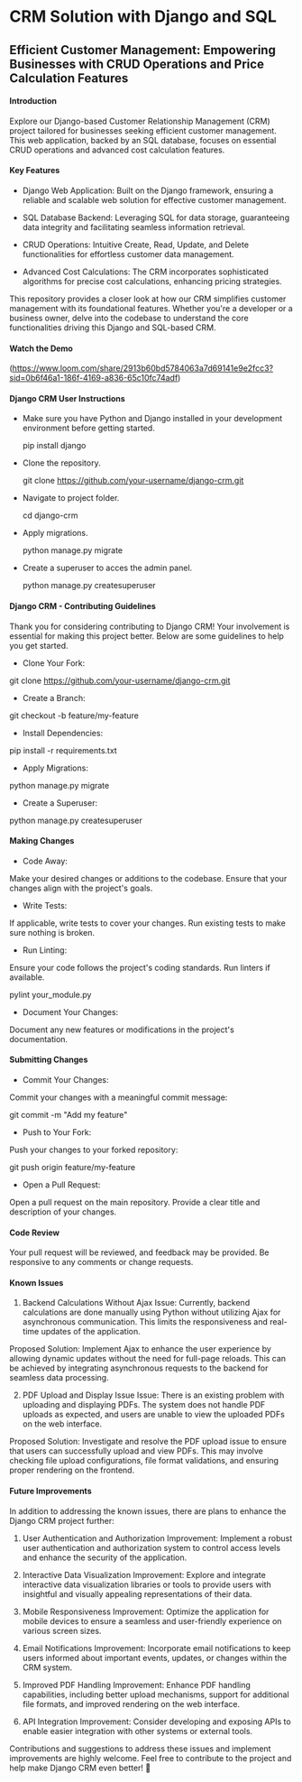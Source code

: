 # CRM Solution with Django and SQL

## Efficient Customer Management: Empowering Businesses with CRUD Operations and Price Calculation Features


#### Introduction
Explore our Django-based Customer Relationship Management (CRM) project tailored for businesses seeking efficient customer management. This web application, backed by an SQL database, focuses on essential CRUD operations and advanced cost calculation features.

#### Key Features

- Django Web Application: Built on the Django framework, ensuring a reliable and scalable web solution for effective customer management.

- SQL Database Backend: Leveraging SQL for data storage, guaranteeing data integrity and facilitating seamless information retrieval.

- CRUD Operations: Intuitive Create, Read, Update, and Delete functionalities for effortless customer data management.

- Advanced Cost Calculations: The CRM incorporates sophisticated algorithms for precise cost calculations, enhancing pricing strategies.

This repository provides a closer look at how our CRM simplifies customer management with its foundational features. Whether you're a developer or a business owner, delve into the codebase to understand the core functionalities driving this Django and SQL-based CRM.


#### Watch the Demo

(https://www.loom.com/share/2913b60bd5784063a7d69141e9e2fcc3?sid=0b6f46a1-186f-4169-a836-65c10fc74adf)


#### Django CRM User Instructions

- Make sure you have Python and Django installed in your development environment before getting started.
  
  pip install django
- Clone the repository.

  git clone https://github.com/your-username/django-crm.git
- Navigate to project folder.

  cd django-crm
- Apply migrations.

  python manage.py migrate
- Create a superuser to acces the admin panel.
  
  python manage.py createsuperuser


#### Django CRM - Contributing Guidelines

Thank you for considering contributing to Django CRM! Your involvement is essential for making this project better. Below are some guidelines to help you get started.

- Clone Your Fork:

git clone https://github.com/your-username/django-crm.git

- Create a Branch:
  
git checkout -b feature/my-feature

- Install Dependencies:

pip install -r requirements.txt


- Apply Migrations:

python manage.py migrate


- Create a Superuser:

python manage.py createsuperuser

#### Making Changes

- Code Away:

Make your desired changes or additions to the codebase. Ensure that your changes align with the project's goals.

- Write Tests:
  
If applicable, write tests to cover your changes. Run existing tests to make sure nothing is broken.

- Run Linting:
  
Ensure your code follows the project's coding standards. Run linters if available.

pylint your_module.py

- Document Your Changes:

Document any new features or modifications in the project's documentation.

#### Submitting Changes

- Commit Your Changes:
  
Commit your changes with a meaningful commit message:

git commit -m "Add my feature"

- Push to Your Fork:

Push your changes to your forked repository:

git push origin feature/my-feature

- Open a Pull Request:

Open a pull request on the main repository. Provide a clear title and description of your changes.

#### Code Review

Your pull request will be reviewed, and feedback may be provided. Be responsive to any comments or change requests.


#### Known Issues

1. Backend Calculations Without Ajax
Issue:
Currently, backend calculations are done manually using Python without utilizing Ajax for asynchronous communication. This limits the responsiveness and real-time updates of the application.

Proposed Solution:
Implement Ajax to enhance the user experience by allowing dynamic updates without the need for full-page reloads. This can be achieved by integrating asynchronous requests to the backend for seamless data processing.

2. PDF Upload and Display Issue
Issue:
There is an existing problem with uploading and displaying PDFs. The system does not handle PDF uploads as expected, and users are unable to view the uploaded PDFs on the web interface.

Proposed Solution:
Investigate and resolve the PDF upload issue to ensure that users can successfully upload and view PDFs. This may involve checking file upload configurations, file format validations, and ensuring proper rendering on the frontend.


#### Future Improvements
In addition to addressing the known issues, there are plans to enhance the Django CRM project further:

1. User Authentication and Authorization
Improvement:
Implement a robust user authentication and authorization system to control access levels and enhance the security of the application.

2. Interactive Data Visualization
Improvement:
Explore and integrate interactive data visualization libraries or tools to provide users with insightful and visually appealing representations of their data.

3. Mobile Responsiveness
Improvement:
Optimize the application for mobile devices to ensure a seamless and user-friendly experience on various screen sizes.

4. Email Notifications
Improvement:
Incorporate email notifications to keep users informed about important events, updates, or changes within the CRM system.

5. Improved PDF Handling
Improvement:
Enhance PDF handling capabilities, including better upload mechanisms, support for additional file formats, and improved rendering on the web interface.

6. API Integration
Improvement:
Consider developing and exposing APIs to enable easier integration with other systems or external tools.

Contributions and suggestions to address these issues and implement improvements are highly welcome. Feel free to contribute to the project and help make Django CRM even better! 🚀
